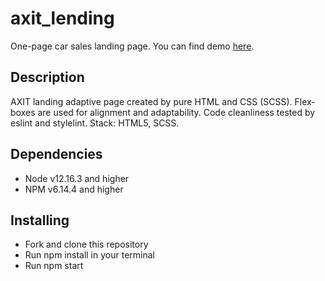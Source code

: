 # axit_lending
One-page car sales landing page. You can find demo [here]().

## Description
AXIT landing adaptive page created by pure HTML and CSS (SCSS). Flex-boxes are used for alignment and adaptability. Code cleanliness tested by eslint and stylelint. Stack: HTML5, SCSS.

## Dependencies
- Node v12.16.3 and higher
- NPM v6.14.4 and higher

## Installing
- Fork and clone this repository
- Run npm install in your terminal
- Run npm start